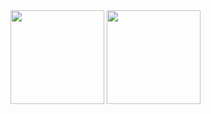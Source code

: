 <img src="https://github-readme-stats.vercel.app/api?username=bona373737&show_icons=true&theme=vue" height=150>
<img src="https://github-readme-stats.vercel.app/api/top-langs/?username=bona373737&layout=compact&theme=vue" height=150>



